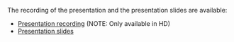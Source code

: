The recording of the presentation and the presentation slides are available:
- [Presentation recording](https://drive.google.com/file/d/1M-X4RZq3VPIzDf95pW7WPteAgDWW5ceb/view?usp=sharing) (NOTE: Only available in HD)
- [Presentation slides](./slides.pdf)